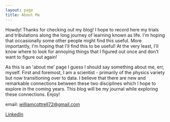 ```yaml
---
layout: page
title: About Me
---
```


Howdy!  Thanks for checking out my blog!  I hope to record here my trials and tribulations along the long journey of learning known as life.  I'm hoping that occasionally some other people might find this useful.  More importantly, I'm hoping that I'll find this to be useful!  At the very least, I'll know where to look for annoying things that I figured out once and don't want to figure out again!

As this is an 'about me' page I guess I should say something about me, err, myself.  First and foremost, I am a scientist - primarily of the physics variety but now transitioning over to data.  I believe that there are new and remarkable connections between these two disciplines which I hope to explore in the coming years.  This blog will be my journal while exploring these connections.  Enjoy!

email: williamcottrell72@gmail.com

<a href="https://www.linkedin.com/in/william-cottrell/"> LinkedIn </a>




<!--
<p class="message">
  Hey there! This page is included as an example. Feel free to customize it for your own use upon downloading. Carry on!
</p>

In the novel, *The Strange Case of Dr. Jekyll and Mr. Hyde*, Mr. Poole is Dr. Jekyll's virtuous and loyal butler. Similarly, Poole is an upstanding and effective butler that helps you build Jekyll themes. It's made by [@mdo](https://twitter.com/mdo).

There are currently two themes built on Poole:

* [Hyde](http://hyde.getpoole.com)
* [Lanyon](http://lanyon.getpoole.com)

Learn more and contribute on [GitHub](https://github.com/poole).

## Setup

Some fun facts about the setup of this project include:

* Built for [Jekyll](http://jekyllrb.com)
* Developed on GitHub and hosted for free on [GitHub Pages](https://pages.github.com)
* Coded with [Sublime Text 2](http://sublimetext.com), an amazing code editor
* Designed and developed while listening to music like [Blood Bros Trilogy](https://soundcloud.com/maddecent/sets/blood-bros-series)

Have questions or suggestions? Feel free to [open an issue on GitHub](https://github.com/poole/poole/issues/new) or [ask me on Twitter](https://twitter.com/mdo).

Thanks for reading! -->

